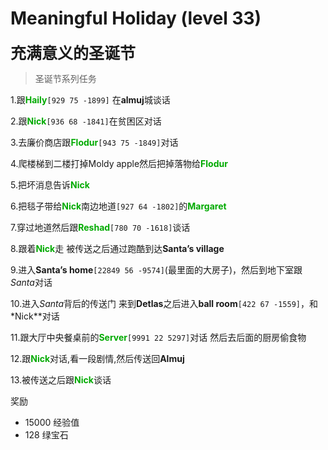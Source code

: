 # Meaningful Holiday (level 33)
<span style="font-size: 25px;">**充满意义的圣诞节**</span>

>圣诞节系列任务

1.跟<font color=00AA00>**Haily**</font>`[929 75 -1899]` 在**almuj**城谈话

2.跟<font color=00AA00>**Nick**</font>`[936 68 -1841]`在贫困区对话

3.去廉价商店跟<font color=00AA00>**Flodur**</font>`[943 75 -1849]`对话

4.爬楼梯到二楼打掉Moldy apple然后把掉落物给<font color=00AA00>**Flodur**</font>

5.把坏消息告诉<font color=00AA00>**Nick**</font>

6.把毯子带给<font color=00AA00>**Nick**</font>南边地道`[927 64 -1802]`的<font color=00AA00>**Margaret**</font>

7.穿过地道然后跟<font color=00AA00>**Reshad**</font>`[780 70 -1618]`谈话

8.跟着<font color=00AA00>**Nick**</font>走 被传送之后通过跑酷到达**Santa’s village**

9.进入**Santa’s home**`[22849 56 -9574]`(最里面的大房子)，然后到地下室跟*Santa*对话

10.进入*Santa*背后的传送门 来到**Detlas**之后进入**ball room**`[422 67 -1559]`，和*Nick**</font>对话

11.跟大厅中央餐桌前的<font color=00AA00>**Server**</font>`[9991 22 5297]`对话 然后去后面的厨房偷食物

12.跟<font color=00AA00>**Nick**</font>对话,看一段剧情,然后传送回**Almuj**

13.被传送之后跟<font color=00AA00>**Nick**</font>谈话

奖励
+ 15000 经验值
+ 128 绿宝石